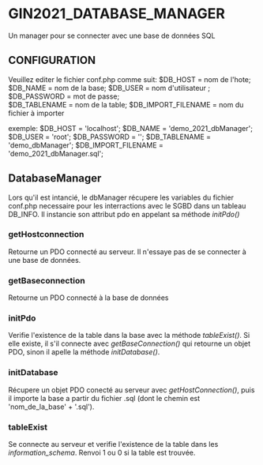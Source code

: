 # GIN2021_DATABASE_MANAGER
Un manager pour se connecter avec une base de données SQL

## CONFIGURATION
Veuillez editer le fichier conf.php comme suit:
$DB_HOST = nom de l'hote;
$DB_NAME = nom de la base;
$DB_USER = nom d'utilisateur ;
$DB_PASSWORD = mot de passe;  
$DB_TABLENAME = nom de la table;
$DB_IMPORT_FILENAME = nom du fichier à importer

exemple:
$DB_HOST = 'localhost';
$DB_NAME = 'demo_2021_dbManager';
$DB_USER = 'root';
$DB_PASSWORD = '';
$DB_TABLENAME = 'demo_dbManager';
$DB_IMPORT_FILENAME = 'demo_2021_dbManager.sql';

## DatabaseManager  
Lors qu'il est intancié, le dbManager récupere les variables du fichier conf.php necessaire pour les interractions avec le SGBD dans un tableau DB_INFO.
Il instancie son attribut pdo en appelant sa méthode *initPdo()*

### getHostconnection
Retourne un PDO connecté au serveur. Il n'essaye pas de se connecter à une base de données.

### getBaseconnection
Retourne un PDO connecté à la base de données 

### initPdo
Verifie l'existence de la table dans la base avec la méthode *tableExist()*. Si elle existe, il s'il connecte avec *getBaseConnection()* qui retourne un objet PDO, sinon il apelle la méthode *initDatabase()*.

### initDatabase 
Récupere un objet PDO conecté au serveur avec *getHostConnection()*, puis il importe la base a partir du fichier .sql (dont le chemin est 'nom_de_la_base' + '.sql').

### tableExist  
Se connecte au serveur et verifie l'existence de la table dans les *information_schema*. Renvoi 1 ou 0 si la table est trouvée.